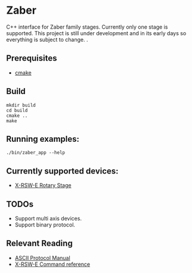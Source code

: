# Zaber 
C++ interface for Zaber family stages. Currently only one stage is supported. This project is still under development and in its early days so everything is subject to change. .

## Prerequisites
* [cmake](https://cmake.org/)

## Build
```
mkdir build
cd build
cmake ..
make
```

## Running examples:
```
./bin/zaber_app --help
```

## Currently supported devices: ##
* [X-RSW-E Rotary Stage](https://www.zaber.com/products/rotary-stages/X-RSW-E)

## TODOs ##
* Support multi axis devices. 
* Support binary protocol.


## Relevant Reading ##
* [ASCII Protocol Manual](https://www.zaber.com/wiki/Manuals/ASCII_Protocol_Manual)
* [X-RSW-E Command reference](https://www.zaber.com/manuals/-RSW-E#9-quick-command-reference)

